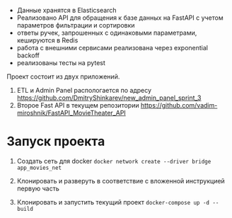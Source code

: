 
- Данные хранятся в Elasticsearch
- Реализовано API для обращения к базе данных на FastAPI с учетом параметров фильтрации и сортировки
- ответы ручек, запрошенных с одинаковыми параметрами, кешируются в Redis
- работа с внешними сервисами реализована через exponential backoff
- реализованы тесты на pytest


Проект состоит из двух приложений. 
   1. ETL и Admin Panel распологается по адресу https://github.com/DmitryShinkarev/new_admin_panel_sprint_3
   2. Второе Fast API в текущем репозитории https://github.com/vadim-miroshnik/FastAPI_MovieTheater_API

# Запуск проекта 
   1. Создать сеть для docker
       `docker network create --driver bridge app_movies_net`

   2. Клонировать и разверуть в соответствие с вложенной инструкцией первую часть

   3. Клонировать и запустить текущий проект
   `docker-compose up -d --build`
